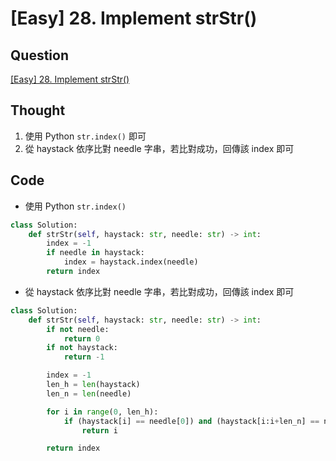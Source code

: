 # \[Easy\] 28. Implement strStr()

## Question

[\[Easy\] 28. Implement strStr()](https://leetcode.com/problems/implement-strstr/)

## Thought

1. 使用 Python `str.index()` 即可
2. 從 haystack 依序比對 needle 字串，若比對成功，回傳該 index 即可

## Code

- 使用 Python `str.index()` 

```python
class Solution:
    def strStr(self, haystack: str, needle: str) -> int:
        index = -1
        if needle in haystack:
            index = haystack.index(needle)
        return index
```

- 從 haystack 依序比對 needle 字串，若比對成功，回傳該 index 即可

```python
class Solution:
    def strStr(self, haystack: str, needle: str) -> int:
        if not needle:
            return 0
        if not haystack:
            return -1

        index = -1
        len_h = len(haystack)
        len_n = len(needle)

        for i in range(0, len_h):
            if (haystack[i] == needle[0]) and (haystack[i:i+len_n] == needle):
                return i

        return index
```

